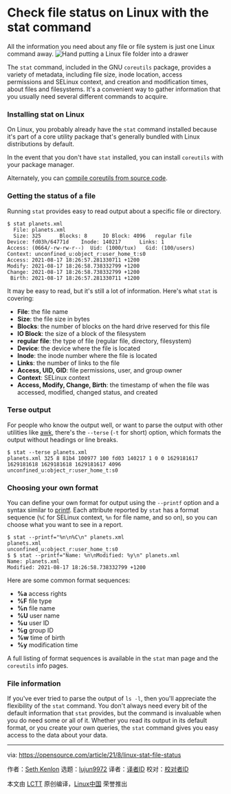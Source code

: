 [#]: subject: "Check file status on Linux with the stat command"
[#]: via: "https://opensource.com/article/21/8/linux-stat-file-status"
[#]: author: "Seth Kenlon https://opensource.com/users/seth"
[#]: collector: "lujun9972"
[#]: translator: "New-World-2019"
[#]: reviewer: " "
[#]: publisher: " "
[#]: url: " "

Check file status on Linux with the stat command
======
All the information you need about any file or file system is just one
Linux command away.
![Hand putting a Linux file folder into a drawer][1]

The `stat` command, included in the GNU `coreutils` package, provides a variety of metadata, including file size, inode location, access permissions and SELinux context, and creation and modification times, about files and filesystems. It's a convenient way to gather information that you usually need several different commands to acquire.

### Installing stat on Linux

On Linux, you probably already have the `stat` command installed because it's part of a core utility package that's generally bundled with Linux distributions by default.

In the event that you don't have `stat` installed, you can install `coreutils` with your package manager.

Alternately, you can [compile coreutils from source code][2].

### Getting the status of a file

Running `stat` provides easy to read output about a specific file or directory.


```
$ stat planets.xml
  File: planets.xml
  Size: 325      Blocks: 8     IO Block: 4096   regular file
Device: fd03h/64771d    Inode: 140217      Links: 1
Access: (0664/-rw-rw-r--)  Uid: (1000/tux)   Gid: (100/users)
Context: unconfined_u:object_r:user_home_t:s0
Access: 2021-08-17 18:26:57.281330711 +1200
Modify: 2021-08-17 18:26:58.738332799 +1200
Change: 2021-08-17 18:26:58.738332799 +1200
 Birth: 2021-08-17 18:26:57.281330711 +1200
```

It may be easy to read, but it's still a lot of information. Here's what `stat` is covering:

  * **File**: the file name
  * **Size**: the file size in bytes
  * **Blocks**: the number of blocks on the hard drive reserved for this file
  * **IO Block**: the size of a block of the filesystem
  * **regular file**: the type of file (regular file, directory, filesystem)
  * **Device**: the device where the file is located
  * **Inode**: the inode number where the file is located
  * **Links**: the number of links to the file
  * **Access, UID, GID**: file permissions, user, and group owner
  * **Context**: SELinux context
  * **Access, Modify, Change, Birth**: the timestamp of when the file was accessed, modified, changed status, and created



### Terse output

For people who know the output well, or want to parse the output with other utilities like [awk][3], there's the `--terse` (`-t` for short) option, which formats the output without headings or line breaks.


```
$ stat --terse planets.xml
planets.xml 325 8 81b4 100977 100 fd03 140217 1 0 0 1629181617 1629181618 1629181618 1629181617 4096 unconfined_u:object_r:user_home_t:s0
```

### Choosing your own format

You can define your own format for output using the `--printf` option and a syntax similar to [printf][4]. Each attribute reported by `stat` has a format sequence (`%C` for SELinux context, `%n` for file name, and so on), so you can choose what you want to see in a report.


```
$ stat --printf="%n\n%C\n" planets.xml
planets.xml
unconfined_u:object_r:user_home_t:s0
$ $ stat --printf="Name: %n\nModified: %y\n" planets.xml
Name: planets.xml
Modified: 2021-08-17 18:26:58.738332799 +1200
```

Here are some common format sequences:

  * **%a** access rights
  * **%F** file type
  * **%n** file name
  * **%U** user name
  * **%u** user ID
  * **%g** group ID
  * **%w** time of birth
  * **%y** modification time



A full listing of format sequences is available in the `stat` man page and the `coreutils` info pages.

### File information

If you've ever tried to parse the output of `ls -l`, then you'll appreciate the flexibility of the `stat` command. You don't always need every bit of the default information that `stat` provides, but the command is invaluable when you do need some or all of it. Whether you read its output in its default format, or you create your own queries, the `stat` command gives you easy access to the data about your data.

--------------------------------------------------------------------------------

via: https://opensource.com/article/21/8/linux-stat-file-status

作者：[Seth Kenlon][a]
选题：[lujun9972][b]
译者：[译者ID](https://github.com/译者ID)
校对：[校对者ID](https://github.com/校对者ID)

本文由 [LCTT](https://github.com/LCTT/TranslateProject) 原创编译，[Linux中国](https://linux.cn/) 荣誉推出

[a]: https://opensource.com/users/seth
[b]: https://github.com/lujun9972
[1]: https://opensource.com/sites/default/files/styles/image-full-size/public/lead-images/yearbook-haff-rx-linux-file-lead_0.png?itok=-i0NNfDC (Hand putting a Linux file folder into a drawer)
[2]: https://www.gnu.org/software/coreutils/
[3]: https://opensource.com/article/20/9/awk-ebook
[4]: https://opensource.com/article/20/8/printf

